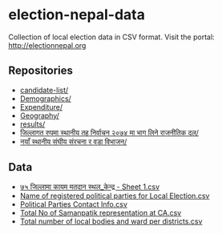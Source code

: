# election-nepal-data
Collection of local election data in CSV format.
Visit the portal: http://electionnepal.org

## Repositories
- [candidate-list/](candidate-list/)
- [Demographics/](Demographics/)
- [Expenditure/](Expenditure/)
- [Geography/](Geography/)
- [results/](results/)
- [जिल्लागत रुपमा स्थानीय तह निर्वाचन २०७४ मा भाग लिने राजनीतिक दल/](जिल्लागत%20रुपमा%20स्थानीय%20तह%20निर्वाचन%20२०७४%20मा%20भाग%20लिने%20राजनीतिक%20दल/)
- [नयाँ स्थानीय संघीय संरचना र वडा विभाजन/](नयाँ%20स्थानीय%20संघीय%20संरचना%20र%20वडा%20विभाजन/)

## Data
- [७५ जिल्लामा कायम मतदान स्थल_केन्द्र - Sheet 1.csv](७५%20जिल्लामा%20कायम%20मतदान%20स्थल_केन्द्र%20-%20Sheet%201.csv)
- [Name of registered political parties for Local Election.csv](Name%20of%20registered%20political%20parties%20for%20Local%20Election.csv)
- [Political Parties Contact Info.csv](Political%20Parties%20Contact%20Info.csv)
- [Total No of Samanpatik representation at CA.csv](Total%20No%20of%20Samanpatik%20representation%20at%20CA.csv)
- [Total number of local bodies and ward per districts.csv](Total%20number%20of%20local%20bodies%20and%20ward%20per%20districts.csv)


